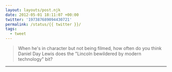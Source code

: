 ```yaml
---
layout: layouts/post.njk
date: 2012-05-01 18:11:07 +00:00
twitter: '197387689094430721'
permalink: /status/{{ twitter }}/
tags: 
  - tweet
---
```


> When he's in character but not being filmed, how often do you think Daniel Day Lewis does the "Lincoln bewildered by modern technology" bit?

---
